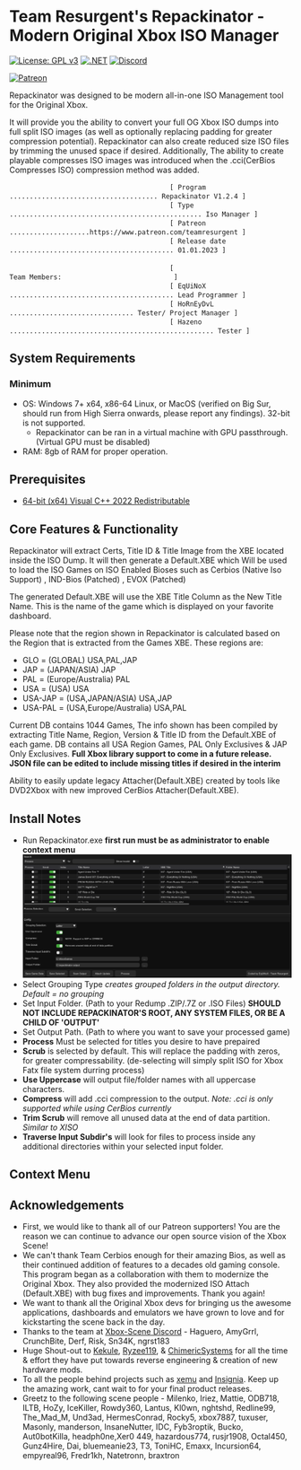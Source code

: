 # Team Resurgent's Repackinator - Modern Original Xbox ISO Manager
[![License: GPL v3](https://img.shields.io/badge/License-GPLv3-blue.svg)](https://github.com/Team-Resurgent/Repackinator/blob/main/LICENSE.md)
[![.NET](https://github.com/Team-Resurgent/Repackinator/actions/workflows/dotnet.yml/badge.svg)](https://github.com/Team-Resurgent/Repackinator/actions/workflows/dotnet.yml)
[![Discord](https://img.shields.io/badge/chat-on%20discord-7289da.svg?logo=discord)](https://discord.gg/VcdSfajQGK)

[![Patreon](https://img.shields.io/badge/Patreon-F96854?style=for-the-badge&logo=patreon&logoColor=white)](https://www.patreon.com/teamresurgent)

Repackinator was designed to be modern all-in-one ISO Management tool for the Original Xbox. 

It will provide you the ability to convert your full OG Xbox ISO dumps into full split ISO images (as well as optionally replacing padding for greater compression potential). Repackinator can also create reduced size ISO files by trimming the unused space if desired. Additionally, The ability to create playable compresses ISO images was introduced when the .cci(CerBios Compresses ISO) compression method was added.

                                            [ Program ..................................... Repackinator V1.2.4 ]
                                            [ Type ................................................ Iso Manager ]
                                            [ Patreon ....................https://www.patreon.com/teamresurgent ]
                                            [ Release date ......................................... 01.01.2023 ]
                                    
                                            [                          Team Members:                            ]
                                            [ EqUiNoX ......................................... Lead Programmer ]
                                            [ HoRnEyDvL ............................... Tester/ Project Manager ]
                                            [ Hazeno ................................................... Tester ]

## System Requirements
### Minimum
* OS: Windows 7+ x64, x86-64 Linux, or MacOS (verified on Big Sur, should run from High Sierra onwards, please report any findings). 32-bit is not supported.
    * Repackinator can be ran in a virtual machine with GPU passthrough. (Virtual GPU must be disabled)
* RAM: 8gb of RAM for proper operation.

## Prerequisites
  * [64-bit (x64) Visual C++ 2022 Redistributable](https://aka.ms/vs/17/release/vc_redist.x86.exe)

## Core Features & Functionality
Repackinator will extract Certs, Title ID & Title Image from the XBE located inside the ISO Dump. It will then generate a Default.XBE which Will be used to load the ISO Games on ISO Enabled Bioses such as Cerbios (Native Iso Support) , IND-Bios (Patched) , EVOX (Patched)

The generated Default.XBE will use the XBE Title Column as the New Title Name. This is the name of the game which is displayed on your favorite dashboard.

Please note that the region shown in Repackinator is calculated based on the Region that is extracted from the Games XBE. These regions are:
  * GLO = (GLOBAL) USA,PAL,JAP
  * JAP = (JAPAN/ASIA) JAP
  * PAL = (Europe/Australia) PAL
  * USA = (USA) USA
  * USA-JAP = (USA,JAPAN/ASIA) USA,JAP
  * USA-PAL = (USA,Europe/Australia) USA,PAL

Current DB contains 1044 Games, The info shown has been compiled by extracting Title Name, Region, Version & Title ID from the Default.XBE of each game. DB contains all USA Region Games, PAL Only Exclusives & JAP Only Exclusives. **Full Xbox library support to come in a future release. JSON file can be edited to include missing titles if desired in the interim** 

Ability to easily update legacy Attacher(Default.XBE) created by tools like DVD2Xbox with new improved CerBios Attacher(Default.XBE).

## Install Notes
* Run Repackinator.exe **first run must be as administrator to enable context menu**
![GUI](https://github.com/zatchbot/Repackinator/blob/main/readmeStuff/gui.png?raw=true)
* Select Grouping Type *creates grouped folders in the output directory. Default = no grouping*
* Set Input Folder. (Path to your Redump .ZIP/.7Z or .ISO Files) **SHOULD NOT INCLUDE REPACKINATOR'S ROOT, ANY SYSTEM FILES, OR BE A CHILD OF 'OUTPUT'**
* Set Output Path. (Path to where you want to save your processed game)
* **Process** Must be selected for titles you desire to have prepaired
* **Scrub** is selected by default. This will replace the padding with zeros, for greater compressability. (de-selecting will simply split ISO for Xbox Fatx file system durring process)
* **Use Uppercase** will output file/folder names with all uppercase characters.
* **Compress** will add .cci compression to the output. *Note: .cci is only supported while using CerBios currently* 
* **Trim Scrub** will remove all unused data at the end of data partition. *Similar to XISO*  
* **Traverse Input Subdir's** will look for files to process inside any additional directories within your selected input folder.

## Context Menu



## Acknowledgements
* First, we would like to thank all of our Patreon supporters! You are the reason we can continue to advance our open source vision of the Xbox Scene!
* We can't thank Team Cerbios enough for their amazing Bios, as well as their continued addition of features to a decades old gaming console. This program began as a collaboration with them to modernize the Original Xbox. They also provided the modernized ISO Attach (Default.XBE) with bug fixes and improvements. Thank you again!
* We want to thank all the Original Xbox devs for bringing us the awesome applications, dashboards and emulators we have grown to love and for kickstarting the scene back in the day.
* Thanks to the team at [Xbox-Scene Discord](https://discord.gg/VcdSfajQGK) - Haguero, AmyGrrl, CrunchBite, Derf, Risk, Sn34K, ngrst183
* Huge Shout-out to [Kekule](https://github.com/Kekule-OXC), [Ryzee119](https://github.com/Ryzee119), & [ChimericSystems](https://chimericsystems.com/) for all the time & effort they have put towards reverse engineering & creation of new hardware mods.
* To all the people behind projects such as [xemu](https://github.com/mborgerson/xemu) and [Insignia](https://insignia.live/). Keep up the amazing work, cant wait to for your final product releases.
* Greetz to the following scene people - Milenko, Iriez, Mattie, ODB718, ILTB, HoZy, IceKiller, Rowdy360, Lantus, Kl0wn, nghtshd, Redline99, The_Mad_M, Und3ad, HermesConrad, Rocky5, xbox7887, tuxuser, Masonly, manderson, InsaneNutter, IDC, Fyb3roptik, Bucko, Aut0botKilla, headph0ne,Xer0 449, hazardous774, rusjr1908, Octal450, Gunz4Hire, Dai, bluemeanie23, T3, ToniHC, Emaxx, Incursion64, empyreal96, Fredr1kh, Natetronn, braxtron
<!--* I'm sure there is someone else that belongs here too ;)--> 
